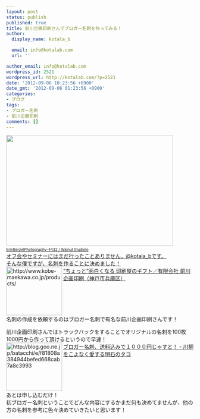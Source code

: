 ```yaml
---
layout: post
status: publish
published: true
title: 前川企画印刷さんでブロガー名刺を作ってみる！
author:
  display_name: kotala_b

  email: info@kotalab.com
  url: ''

author_email: info@kotalab.com
wordpress_id: 2521
wordpress_url: http://kotalab.com/?p=2521
date: '2012-09-06 10:23:56 +0900'
date_gmt: '2012-09-06 01:23:56 +0900'
categories:
- ブログ
tags:
- ブロガー名刺
- 前川企画印刷
comments: []
---
```

<p><a href="http://kotalab.com/wp-content/uploads/meisi_120906.jpg" target="_blank"><img src="http://kotalab.com/wp-content/uploads/meisi_120906.jpg" alt="" title="meisi_120906" width="448" height="298" class="alignnone size-full wp-image-2526" /></a><br />
<span style="font-size:10px;"><a href="http://www.flickr.com/photos/47514124@N02/6950951840/" target="_blank">ErinBerzelPhotography-4432 / Walnut Studiolo</span><br />
オフ会やセミナーにはまだ行ったことありません。@kotala_bです。<br />
そんな僕ですが、名刺を作ることに決めました！<br />
<a href="http://www.kobe-maekawa.co.jp/products/" target="_blank"><img src="http://capture.heartrails.com/150x130?http://www.kobe-maekawa.co.jp/products/" alt="http://www.kobe-maekawa.co.jp/products/" width="150" height="130" align="left" /></a><a href="http://www.kobe-maekawa.co.jp/products/" target="_blank">&ldquo;ちょっと&rdquo;面白くなる 印刷屋のギフト／有限会社 前川企画印刷（神戸市兵庫区）</a><br style="clear:both;" />名刺の作成を依頼するのはブロガー名刺で有名な前川企画印刷さんです！<br />
<!--more--></p>
<p>前川企画印刷さんではトラックバックをすることでオリジナルの名刺を100枚1000円から作って頂けるというので早速！<br />
<a href="http://blog.goo.ne.jp/batacchi/e/f81808a384944befed668cab7a8c3993" target="_blank"><img src="http://capture.heartrails.com/150x130?http://blog.goo.ne.jp/batacchi/e/f81808a384944befed668cab7a8c3993" alt="http://blog.goo.ne.jp/batacchi/e/f81808a384944befed668cab7a8c3993" width="150" height="130" align="left" /></a><a href="http://blog.goo.ne.jp/batacchi/e/f81808a384944befed668cab7a8c3993" target="_blank">ブロガー名刺、送料込みで１０００円じゃすと！ - 川柳をこよなく愛する明石のタコ</a><br style="clear:both;" />あとは申し込むだけ！<br />
初ブロガー名刺ということでどんな内容にするかまだ何も決めてませんが、他の方の名刺を参考に色々決めていきたいと思います！</p>
